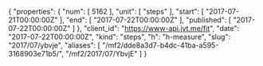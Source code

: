 {
  "properties": {
    "num": [
      5162
    ],
    "unit": [
      "steps"
    ],
    "start": [
      "2017-07-21T00:00:00Z"
    ],
    "end": [
      "2017-07-22T00:00:00Z"
    ],
    "published": [
      "2017-07-22T00:00:00Z"
    ]
  },
  "client_id": "https://www-api.jvt.me/fit",
  "date": "2017-07-22T00:00:00Z",
  "kind": "steps",
  "h": "h-measure",
  "slug": "2017/07/ybvje",
  "aliases": [
    "/mf2/dde8a3d7-b4dc-41ba-a595-3168903e71b5/",
    "/mf2/2017/07/YbvjE"
  ]
}

